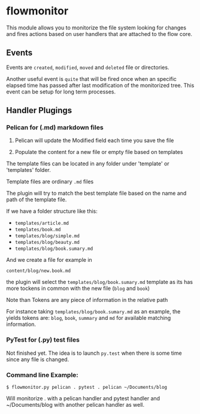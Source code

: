 # flowmonitor
This module allows you to monitorize the file system looking for changes and fires actions based on user handlers that are attached to the flow core.

## Events

Events are `created`, `modified`, `moved` and `deleted` file or directories.

Another useful event is `quite` that will be fired once when an specific elapsed time has passed after last modification of the monitorized tree. This event can be setup for long term processes.


## Handler Plugings

###  Pelican for (.md) markdown files

1. Pelican will update the Modified field each time you save the file

2. Populate the content for a new file or empty file based on templates

The template files can be located in any folder under 'template' or 'templates' folder.

Template files are ordinary `.md` files

The plugin will try to match the best template file based on the name and path of the template file.

If we have a folder structure like this:

- `templates/article.md`
- `templates/book.md`
- `templates/blog/simple.md`
- `templates/blog/beauty.md`
- `templates/blog/book.sumary.md`


And we create a file for example in

`content/blog/new.book.md`

the plugin will select the `templates/blog/book.sumary.md` template as its has more tockens in common with the new file (`blog` and `book`)

Note than Tokens are any piece of information in the relative path

For instance taking `templates/blog/book.sumary.md` as an example, the yields tokens are: `blog`, `book`, `summary` and `md` for available matching information.

###  PyTest for (.py) test files

Not finished yet. The idea is to launch `py.test` when there is some time since any file is changed.



### Command line Example:

`$ flowmonitor.py pelican . pytest . pelican ~/Documents/blog`


Will monitorize . with a pelican handler and pytest handler and ~/Documents/blog with another pelican handler as well.
